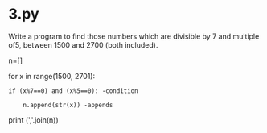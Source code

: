 # 3.py
Write a program to find those numbers which are divisible by 7 and multiple of5, between 1500 and 2700 (both included).

n=[] 

for x in range(1500, 2701):

    if (x%7==0) and (x%5==0): -condition 
    
        n.append(str(x)) -appends 
        
print (','.join(n))
